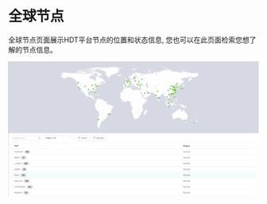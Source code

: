 # 全球节点

全球节点页面展示HDT平台节点的位置和状态信息, 您也可以在此页面检索您想了解的节点信息。

![null](</docs/resources/images/global-presence-w-numbers.png>)


